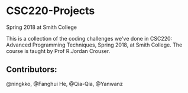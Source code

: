 # CSC220-Projects
Spring 2018 at Smith College

This is a collection of the coding challenges we've done in CSC220: Advanced Programming Techniques, Spring 2018, at Smith College. The course is taught by Prof R.Jordan Crouser.

## Contributors:
@ningkko, @Fanghui He, @Qia-Qia, @Yanwanz

